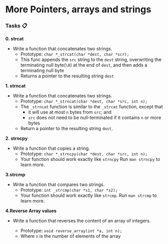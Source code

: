 # More Pointers, arrays and strings

### Tasks 📋

**0. strcat**
 - Write a function that concatenates two strings.
   - Prototype: `char *_strcat(char *dest, char *scr);`
   - This func appends the `src` string to the `dest` string, overwriting the terminating null byte(`\0`) at the end of `dest`, and then adds a terminating null byte
   - Returns a pointer to the resulting string `dest`
 

**1. strncat**
 - Write a function that concatenates two strings.
   - Prototype: `char *_strncat(char *dest, char *src, int n);`
   - The `_strncat` function is similar to the `_strcat` function, except that
     - it will use at most `n` bytes from  `src`; and
     - `src` does not need to be null-terminated if it contains `n` or more bytes
   - Return a pointer to the resulting string `dest`. 


**2. strncpy**
 - Write a function that copies a string.
   - Prototype: `char *_strncpy(char *dest, char *src, int n);`
   - Your function should work exactly like `strncpy` Run `man strncpy` to learn more. 
 
 
**3.strcmp**
 - Write a function that compares two strings.
    - Prototype: `int _strcmp(char *s1, char *s2);`
    - Your function should work exactly like `strcmp`. Run `man strcmp` to learn more.
 

**4.Reverse Array values**
 - Write a function that reverses the content of an array of integers.

    - Prototype: `void reverse_array(int *a, int n);`
    - Where `n` is the number of elements of the array
